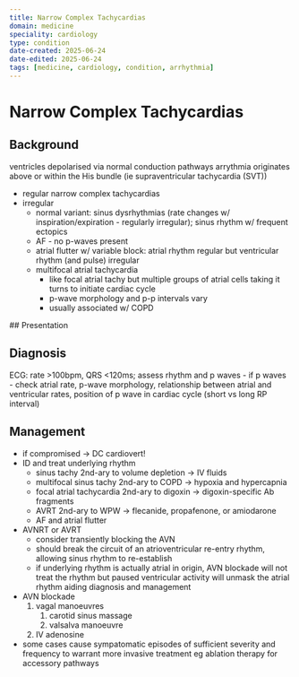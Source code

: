 ```yaml
---
title: Narrow Complex Tachycardias
domain: medicine
speciality: cardiology
type: condition
date-created: 2025-06-24
date-edited: 2025-06-24
tags: [medicine, cardiology, condition, arrhythmia]
---
```


# Narrow Complex Tachycardias

## Background
ventricles depolarised via normal conduction pathways
arrythmia originates above or within the His bundle (ie supraventricular tachycardia (SVT))

- regular narrow complex tachycardias
- irregular 
  - normal variant: sinus dysrhythmias (rate changes w/ inspiration/expiration - regularly irregular); sinus rhythm w/ frequent ectopics
  - AF - no p-waves present
  - atrial flutter w/ variable block: atrial rhythm regular but ventricular rhythm (and pulse) irregular
  - multifocal atrial tachycardia
    - like focal atrial tachy but multiple groups of atrial cells taking it turns to initiate cardiac cycle
    - p-wave morphology and p-p intervals vary
    - usually associated w/ COPD

## Presentation

## Diagnosis
ECG: rate >100bpm, QRS <120ms; assess rhythm and p waves
    - if p waves - check atrial rate, p-wave morphology, relationship between atrial and ventricular rates, position of p wave in cardiac cycle (short vs long RP interval)

## Management
- if compromised -> DC cardiovert!
- ID and treat underlying rhythm
  - sinus tachy 2nd-ary to volume depletion -> IV fluids
  - multifocal sinus tachy 2nd-ary to COPD -> hypoxia and hypercapnia
  - focal atrial tachycardia 2nd-ary to digoxin -> digoxin-specific Ab fragments
  - AVRT 2nd-ary to WPW -> flecanide, propafenone, or amiodarone
  - AF and atrial flutter
- AVNRT or AVRT
  - consider transiently blocking the AVN
  - should break the circuit of an atrioventricular re-entry rhythm, allowing sinus rhythm to re-establish
  - if underlying rhythm is actually atrial in origin, AVN blockade will not treat the rhythm but paused ventricular activity will unmask the atrial rhythm aiding diagnosis and management
- AVN blockade
  1. vagal manoeuvres
     1. carotid sinus massage
     2. valsalva manoeuvre
  2. IV adenosine
- some cases cause sympatomatic episodes of sufficient severity and frequency to warrant more invasive treatment eg ablation therapy for accessory pathways